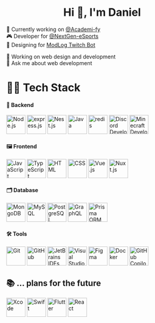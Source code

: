 <h1 align="center">Hi 👋, I'm Daniel</h1>

💼 Currently working on [@Academi-fy](https://github.com/Academi-fy) \
🎮 Developer for [@NextGen-eSports](https://github.com/NextGen-eSports) \
🎨 Designing for [ModLog Twitch Bot](https://github.com/ModLogTV)

🦺 Working on web design and development \
💬 Ask me about web development

# 👨‍💻 Tech Stack

#### 💾 Backend 
<p>
  <img width="50px" height="50px" class="node-js" src="https://github.com/Daanieeel/Daanieeel/assets/96653085/44531564-fef9-46a2-8b7b-512b4d86c0f7" alt="Node.js" />
  <img width="50px" height="50px" class="express-js" src="https://github.com/Daanieeel/Daanieeel/assets/96653085/7e8165eb-cfd3-4e54-9694-64c1eeef2494" alt="express.js" />
  <img width="50px" height="50px" class="nest-js" src="https://github.com/Daanieeel/Daanieeel/assets/96653085/a3c7209d-92d9-4b4b-af7e-5a9b46b67e79" alt="Nest.js" />
  <img width="50px" height="50px" class="java" src="https://github.com/Daanieeel/Daanieeel/assets/96653085/a1792dec-f1a0-4255-9035-6a2566b1de76" alt="Java" />
  <img width="50px" height="50px" class="redis" src="https://github.com/Daanieeel/Daanieeel/assets/96653085/69811d30-8296-4bc8-96c3-793534d0a473" alt="redis" />
  <img width="50px" height="50px" class="discord-developer" src="https://github.com/Daanieeel/Daanieeel/assets/96653085/6f5f6acc-32d7-4b64-a5e2-e3fd29755e07" alt="Discord Developer" />
  <img width="50px" height="50px" class="minecraft-developer" src="https://github.com/Daanieeel/Daanieeel/assets/96653085/1e63e09d-6114-4e4a-a278-a719ea3bfd4f" alt="Minecraft Developer" />
</p>

#### 🖼️ Frontend 
<p>
  <img width="50px" height="50px" class="javascript" src="https://github.com/Daanieeel/Daanieeel/assets/96653085/2b230f27-4681-4853-8f7d-6cb2808e0835" alt="JavaScript" />
  <img width="50px" height="50px" class="typescript" src="https://github.com/Daanieeel/Daanieeel/assets/96653085/91689dea-6b47-425c-a5bc-506ca3386241" alt="TypeScript" />
  <img width="50px" height="50px" class="html" src="https://github.com/Daanieeel/Daanieeel/assets/96653085/7af4b309-95ae-48d5-a824-a44715ebbd29" alt="HTML" />
  <img width="50px" height="50px" class="css" src="https://github.com/Daanieeel/Daanieeel/assets/96653085/39a80cc3-f08d-4b30-9292-59e2abeff5c7" alt="CSS" />
  <img width="50px" height="50px" class="vue-js" src="https://github.com/Daanieeel/Daanieeel/assets/96653085/33b3b6ab-6a39-4d21-8358-3a5fa801db18" alt="Vue.js" />
  <img width="50px" height="50px" class="nuxt-js" src="https://github.com/Daanieeel/Daanieeel/assets/96653085/8263e9de-b161-413c-af47-ee9dc092e6e8" alt="Nuxt.js" />
</p>

#### 🗂️ Database 
<p>
  <img width="50px" height="50px" class="mongo-db" src="https://github.com/Daanieeel/Daanieeel/assets/96653085/97eda427-bc75-4738-bea2-9fbd412f24c1" alt="MongoDB" />
  <img width="50px" height="50px" class="mysql" src="https://github.com/Daanieeel/Daanieeel/assets/96653085/0161a030-5295-41c2-8e1c-b8692867000d" alt="MySQL" />
  <img width="50px" height="50px" class="postgresql" src="https://github.com/Daanieeel/Daanieeel/assets/96653085/36402621-d8c7-4a90-91b4-91ed38528783" alt="PostgreSQL" />
  <img width="50px" height="50px" class="graphql" src="https://github.com/Daanieeel/Daanieeel/assets/96653085/809cfcaf-bd84-4fbe-903a-18557788fce9" alt="GraphQL" />
  <img width="50px" height="50px" class="prisma-orm" src="https://github.com/Daanieeel/Daanieeel/assets/96653085/18e0e8f5-73db-4089-921f-a982a6566d87" alt="Prisma ORM" />
</p>

#### 🛠️ Tools 
<p>
  <img width="50px" height="50px" class="git" src="https://github.com/Daanieeel/Daanieeel/assets/96653085/d98b7fa8-6381-4113-bf19-23b651cf5075"  alt="Git"/>
  <img width="50px" height="50px" class="github" src="https://github.com/Daanieeel/Daanieeel/assets/96653085/b6b81eaa-7542-4d95-aa1a-767abccbef2e" alt="GitHub" />
  <img width="50px" height="50px" class="jetbrains" src="https://github.com/Daanieeel/Daanieeel/assets/96653085/2a8d63e3-5824-4906-8a1b-8de49a052007" alt="JetBrains IDEs" />
  <img width="50px" height="50px" class="vs-code" src="https://github.com/Daanieeel/Daanieeel/assets/96653085/2e27ba00-cae1-4687-b78f-6a110c7467b9" alt="Visual Studio Code" />
  <img width="50px" height="50px" class="figma" src="https://github.com/Daanieeel/Daanieeel/assets/96653085/f0a6427b-63a0-42ce-94cb-65962d5ea646" alt="Figma" />
  <img width="50px" height="50px" class="docker" src="https://github.com/Daanieeel/Daanieeel/assets/96653085/184228d3-ec4a-4db2-98af-a125a26b1748" alt="Docker" />
  <img width="50px" height="50px" class="github-copilot" src="https://github.com/Daanieeel/Daanieeel/assets/96653085/5b3e2204-7667-41a4-b689-f63ccc4dba5b" alt="GitHub Copilot" />
</p>

## 📚 ... plans for the future
<p>
  <img width="50px" height="50px" class="xcode" src="https://github.com/Daanieeel/Daanieeel/assets/96653085/198ad4cf-5ac2-4ea4-9ef7-355b0e100b18" alt="Xcode" />
  <img width="50px" height="50px" class="swift" src="https://github.com/Daanieeel/Daanieeel/assets/96653085/5939c073-9012-4085-9f71-e990bffa329b" alt="Swift" />
  <img width="50px" height="50px" class="flutter" src="https://github.com/Daanieeel/Daanieeel/assets/96653085/fb3b6bc3-af39-4228-a818-2505b00f5f03" alt="Flutter" />
  <img width="50px" height="50px" class="react" src="https://github.com/Daanieeel/Daanieeel/assets/96653085/77a9be17-27f9-44f7-95e6-d2fbcabac83b" alt="React" />
</p>

